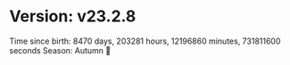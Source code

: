 # Version: v23.2.8
Time since birth: 8470 days, 203281 hours, 12196860 minutes, 731811600 seconds
Season: Autumn 🍁
